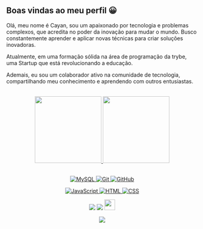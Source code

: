 ## Boas vindas ao meu perfil 😀

Olá, meu nome é Cayan, sou um apaixonado por tecnologia e problemas complexos, que acredita no poder da inovação para mudar o mundo. Busco constantemente aprender e aplicar novas técnicas para criar soluções inovadoras.

Atualmente, em uma formação sólida na área de programação da trybe, uma Startup que está revolucionando a educação.

Ademais, eu sou um colaborador ativo na comunidade de tecnologia, compartilhando meu conhecimento e aprendendo com outros entusiastas.

<br>

<!-- GITHUB STATUS -->
 
<div align="center">
 
  <a href="https://github.com/cayanmello?tab=repositories">
 <img height="175em" src="https://github-readme-stats.vercel.app/api?username=cayanmello&show_icons=true&theme=chartreuse-dark&include_all_commits=true&count_private=true"/>
  <img height="175em" src="https://github-readme-stats.vercel.app/api/top-langs/?username=cayanmello&layout=compact&langs_count=7&theme=chartreuse-dark"/> 
</div>

<br>

<!-- TECNOLOGIAS -->
 
<div align="center">
 
![MySQL](https://img.shields.io/badge/-MySQL-black?style=flat-square&logo=mysql)
![Git](https://img.shields.io/badge/-Git-black?style=flat-square&logo=git)
![GitHub](https://img.shields.io/badge/-GitHub-181717?style=flat-square&logo=github)
  
![JavaScript](https://img.shields.io/badge/JavaScript-F7DF1E?style=for-the-badge&logo=javascript&logoColor=black)
![HTML](https://img.shields.io/badge/HTML5-E34F26?style=for-the-badge&logo=html5&logoColor=white)
![CSS](https://img.shields.io/badge/CSS3-1572B6?style=for-the-badge&logo=css3&logoColor=white)
 
</div>

<!-- REDES SOCIAIS -->
 
<div align="center">
  <a href="https://instagram.com/cayanmello" target="_blank"><img src="https://img.shields.io/badge/-Instagram-%23E4405F?style=for-the-badge&logo=instagram&logoColor=white" target="_blank"></a>
  <a href="https://www.linkedin.com/in/cayanmello/" target="_blank"><img src="https://img.shields.io/badge/-LinkedIn-%230077B5?style=for-the-badge&logo=linkedin&logoColor=white" target="_blank"></a>  
   <a href="mailto:cayanneves@gmail.com" target="_blank"><img src="https://play-lh.googleusercontent.com/D1Dz2BjPYev_oyksKXsdtAS66a_2Ql-sklpzTnwR9lqnDG_P5lAJEtfR70FudJ0XMA=s48-rw" style='width: 28px' target="_blank"></a>  
  
  ![](https://visitor-badge.glitch.me/badge?page_id=cayanmello)
</div>
